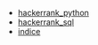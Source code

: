 - [hackerrank_python](hackerrank_python.md/indice.md)
- [hackerrank_sql](hackerrank_sql.md/indice.md)
- [indice](indice.md/indice.md)

